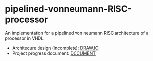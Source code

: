 # pipelined-vonneumann-RISC-processor
An implementation for a pipelined von neumann RISC architecture of a processor in VHDL.

- Architecure design (incomplete): <a href="https://drive.google.com/file/d/1TQl3SSPwa5STya16xOVKFIDM3jhhFnv2/view?usp=sharing">DRAW.IO</a>
- Project progress document: <a href="https://docs.google.com/document/d/1HDI4H-acAQPgFRI8Pxu55JdZQjOXP2Xfv7UukGo3rgw/edit?usp=sharing">DOCUMENT</a>
